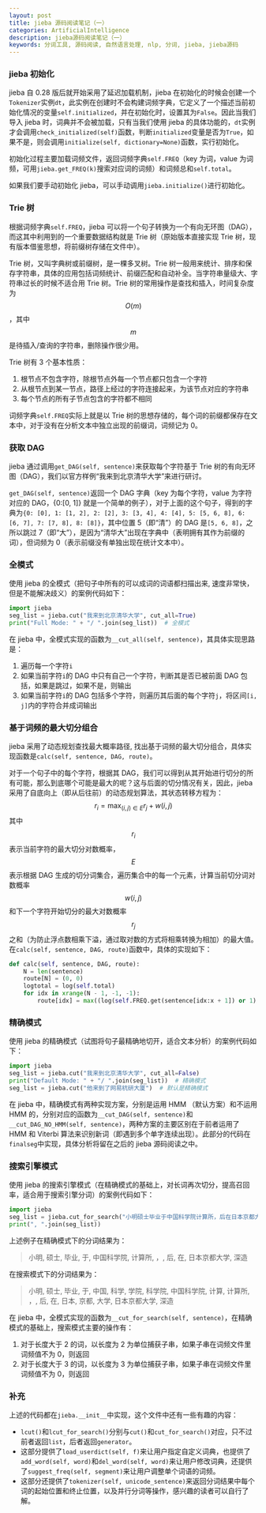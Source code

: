 ```yaml
---
layout: post
title: jieba 源码阅读笔记（一）
categories: ArtificialIntelligence
description: jieba源码阅读笔记（一）
keywords: 分词工具, 源码阅读, 自然语言处理, nlp, 分词, jieba, jieba源码
---
```


### jieba 初始化

jieba 自 0.28 版后就开始采用了延迟加载机制，jieba 在初始化的时候会创建一个`Tokenizer`实例`dt`，此实例在创建时不会构建词频字典，它定义了一个描述当前初始化情况的变量`self.initialized`，并在初始化时，设置其为`False`。因此当我们导入 jieba 时，词典并不会被加载，只有当我们使用 jieba 的具体功能的，`dt`实例才会调用`check_initialized(self)`函数，判断`initialized`变量是否为`True`，如果不是，则会调用`initialize(self, dictionary=None)`函数，实行初始化。

初始化过程主要加载词频文件，返回词频字典`self.FREQ`（key 为词，value 为词频，可用`jieba.get_FREQ(k)`搜索对应词的词频）和词频总和`self.total`。

如果我们要手动初始化 jieba，可以手动调用`jieba.initialize()`进行初始化。

### Trie 树

根据词频字典`self.FREQ`，jieba 可以将一个句子转换为一个有向无环图（DAG），而这其中利用到的一个重要数据结构就是 Trie 树（原始版本直接实现 Trie 树，现有版本借鉴思想，将前缀树存储在文件中）。

Trie 树，又叫字典树或前缀树，是一棵多叉树。Trie 树一般用来统计、排序和保存字符串，具体的应用包括词频统计、前缀匹配和自动补全。当字符串量级大、字符串过长的时候不适合用 Trie 树。Trie 树的常用操作是查找和插入，时间复杂度为 $$O(m)$$，其中 $$m$$ 是待插入/查询的字符串，删除操作很少用。

Trie 树有 3 个基本性质：

1. 根节点不包含字符，除根节点外每一个节点都只包含一个字符
2. 从根节点到某一节点，路径上经过的字符连接起来，为该节点对应的字符串
3. 每个节点的所有子节点包含的字符都不相同

词频字典`self.FREQ`实际上就是以 Trie 树的思想存储的，每个词的前缀都保存在文本中，对于没有在分析文本中独立出现的前缀词，词频记为 0。

### 获取 DAG

jieba 通过调用`get_DAG(self, sentence)`来获取每个字符基于 Trie 树的有向无环图（DAG），我们以官方样例“我来到北京清华大学”来进行研讨。

`get_DAG(self, sentence)`返回一个 DAG 字典（key 为每个字符，value 为字符对应的 DAG，{0:[0, 1]} 就是一个简单的例子），对于上面的这个句子，得到的字典为`{0: [0], 1: [1, 2], 2: [2], 3: [3, 4], 4: [4], 5: [5, 6, 8], 6: [6, 7], 7: [7, 8], 8: [8]}`，其中位置 5（即“清”）的 DAG 是`[5, 6, 8]`，之所以跳过 7（即“大”），是因为“清华大”出现在字典中（表明拥有其作为前缀的词），但词频为 0（表示前缀没有单独出现在统计文本中）。

### 全模式

使用 jieba 的全模式（把句子中所有的可以成词的词语都扫描出来, 速度非常快，但是不能解决歧义）的案例代码如下：

```python
import jieba
seg_list = jieba.cut("我来到北京清华大学", cut_all=True)
print("Full Mode: " + "/ ".join(seg_list))  # 全模式
```

在 jieba 中，全模式实现的函数为`__cut_all(self, sentence)`，其具体实现思路是：

1. 遍历每一个字符`i`
2. 如果当前字符`i`的 DAG 中只有自己一个字符，判断其是否已被前面 DAG 包括，如果是跳过，如果不是，则输出
3. 如果当前字符`i`的 DAG 包括多个字符，则遍历其后面的每个字符`j`，将区间`[i, j]`内的字符合并成词输出

### 基于词频的最大切分组合

jieba 采用了动态规划查找最大概率路径, 找出基于词频的最大切分组合，具体实现函数是`calc(self, sentence, DAG, route)`。

对于一个句子中的每个字符，根据其 DAG，我们可以得到从其开始进行切分的所有可能，那么到底哪个可能是最大的呢？这与后面的切分情况有关，因此，jieba 采用了自底向上（即从后往前）的动态规划算法，其状态转移方程为：
$$
r_i = \max_{(i, j) \in E}{r_j+w(i, j)}
$$
其中 $$r_i$$ 表示当前字符的最大切分对数概率，$$E$$ 表示根据 DAG 生成的切分词集合，遍历集合中的每一个元素，计算当前切分词对数概率 $$w(i,j)$$ 和下一个字符开始切分的最大对数概率 $$r_j$$ 之和（为防止浮点数相乘下溢，通过取对数的方式将相乘转换为相加）的最大值。在`calc(self, sentence, DAG, route)`函数中，具体的实现如下：

```python
def calc(self, sentence, DAG, route):
    N = len(sentence)
    route[N] = (0, 0)    
    logtotal = log(self.total)
    for idx in xrange(N - 1, -1, -1):
        route[idx] = max((log(self.FREQ.get(sentence[idx:x + 1]) or 1) - logtotal + route[x + 1][0], x) for x in DAG[idx])
```

### 精确模式

使用 jieba 的精确模式（试图将句子最精确地切开，适合文本分析）的案例代码如下：

```python
import jieba
seg_list = jieba.cut("我来到北京清华大学", cut_all=False)
print("Default Mode: " + "/ ".join(seg_list))  # 精确模式
seg_list = jieba.cut("他来到了网易杭研大厦")  # 默认是精确模式
```

在 jieba 中，精确模式有两种实现方案，分别是运用 HMM （默认方案）和不运用 HMM 的，分别对应的函数为`__cut_DAG(self, sentence)`和`__cut_DAG_NO_HMM(self, sentence)`，两种方案的主要区别在于前者运用了 HMM 和 Viterbi 算法来识别新词（即遇到多个单字连续出现）。此部分的代码在`finalseg`中实现，具体分析将留在之后的 jieba 源码阅读之中。

### 搜索引擎模式

使用 jieba 的搜索引擎模式（在精确模式的基础上，对长词再次切分，提高召回率，适合用于搜索引擎分词）的案例代码如下：

```python
import jieba
seg_list = jieba.cut_for_search("小明硕士毕业于中国科学院计算所，后在日本京都大学深造")  # 搜索引擎模式
print(", ".join(seg_list))
```

上述例子在精确模式下的分词结果为：

> 小明, 硕士, 毕业, 于, 中国科学院, 计算所, ，, 后, 在, 日本京都大学, 深造

在搜索模式下的分词结果为：

> 小明, 硕士, 毕业, 于, 中国, 科学, 学院, 科学院, 中国科学院, 计算, 计算所, ，, 后, 在, 日本, 京都, 大学, 日本京都大学, 深造

在 jieba 中，全模式实现的函数为`__cut_for_search(self, sentence)`，在精确模式的基础上，搜索模式主要的操作有：

1. 对于长度大于 2 的词，以长度为 2 为单位捕获子串，如果子串在词频文件里词频值不为 0，则返回
2. 对于长度大于 3 的词，以长度为 3 为单位捕获子串，如果子串在词频文件里词频值不为 0，则返回

### 补充

上述的代码都在`jieba.__init__`中实现，这个文件中还有一些有趣的内容：

- `lcut()`和`lcut_for_search()`分别与`cut()`和`cut_for_search()`对应，只不过前者返回`list`，后者返回`generator`。
- 这部分提供了`load_userdict(self, f)`来让用户指定自定义词典，也提供了`add_word(self, word)`和`del_word(self, word)`来让用户修改词典，还提供了`suggest_freq(self, segment)`来让用户调整单个词语的词频。
- 这部分还提供了`tokenizer(self, unicode_sentence)`来返回分词结果中每个词的起始位置和终止位置，以及并行分词等操作，感兴趣的读者可以自行了解。

